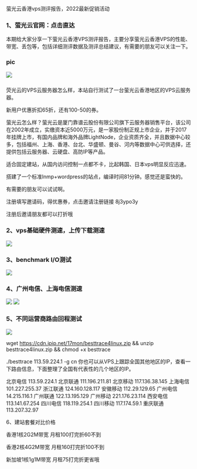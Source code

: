 萤光云香港vps测评报告，2022最新促销活动   

### 1、萤光云官网：点击直达

本期给大家分享一下萤光云香港VPS测评报告，主要分享萤光云香港VPS的性能、带宽、丢包等，包括详细测评数据及测评总结建议，有需要的朋友可以关注一下。
### pic
![](https://sway.office.com/s/tMptl8VlPh7KMtc9/images/Xhr0iEek0CAAMW)

###
荧光云的VPS云服务器怎么样，本站自行测试了一台萤光云香港地区的VPS云服务器。

新用户优惠折扣65折，还有100-50的券。

萤光云怎么样？萤光云是厦门靠谱云股份有限公司旗下云服务器销售平台，该公司在2002年成立，实缴资本近5000万元，是一家股份制正规上市企业，并于2017年挂牌上市，有国内品牌和海外品牌LightNode，企业资质齐全，并且数据中心较多，包括福州、上海、香港、台北、华盛顿、曼谷、河内等数据中心可供选择，还提供包括云服务器、云硬盘、高防IP等产品。

适合固定建站，从国内访问控制一点都不卡，比起韩国、日本vps明显反应迅速。

搭建了一个标准lnmp+wordpress的站点，编译时间81分钟。感觉还是蛮快的。

有需要的朋友可以试试啊。

注册填写邀请码，得优惠券，点击邀请注册链接 8j3ypo3y

注册后邀请朋友都可以打折哦

### 2、vps基础硬件测速，上传下载测速

![](https://sway.office.com/s/tMptl8VlPh7KMtc9/images/wiqFBN3HVXJWnU)


### 3、benchmark I/O测试
![](https://sway.office.com/s/tMptl8VlPh7KMtc9/images/ttxJSQAD7cQdoN)


### 4、广州电信、上海电信测速
![](https://sway.office.com/s/tMptl8VlPh7KMtc9/images/kFJ8gc5J9kaGF_)
![](https://sway.office.com/s/tMptl8VlPh7KMtc9/images/uNadOueKc32k7H)




### 5、不同运营商路由回程测试
![](https://sway.office.com/s/tMptl8VlPh7KMtc9/images/ttxJSQAD7cQdoN)

wget https://cdn.ipip.net/17mon/besttrace4linux.zip && unzip besttrace4linux.zip && chmod +x besttrace

./besttrace 113.59.224.1 -g cn
你也可以从VPS上跟踪全国其他地区的IP，查看一下路由信息，下面整理了全国有代表性的几个地区的IP。

北京电信 113.59.224.1
北京联通 111.196.211.81
北京移动 117.136.38.145
上海电信 101.227.255.37
浙江联通 124.160.128.117
安徽移动 112.29.129.65
广州电信 14.215.116.1
广州联通 122.13.195.129
广州移动 221.176.23.114
西安电信 113.141.67.254
四川电信 118.119.254.1
四川移动 117.174.59.1
重庆联通 113.207.32.97

6、建站套餐对比价格

香港1核2G2M带宽 月租100打完折60不到

香港2核4G2M带宽 月租160打完折100不到

新加坡1核1g1M带宽 月租75打完折更省哦
